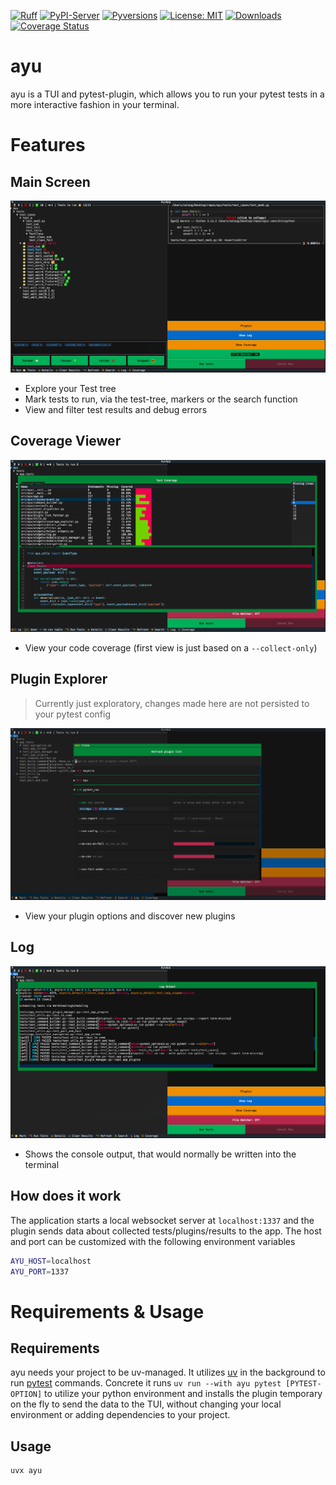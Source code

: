[![Ruff](https://img.shields.io/endpoint?url=https://raw.githubusercontent.com/astral-sh/ruff/main/assets/badge/v2.json)](https://github.com/astral-sh/ruff)
[![PyPI-Server](https://img.shields.io/pypi/v/ayu.svg)](https://pypi.org/project/ayu/)
[![Pyversions](https://img.shields.io/pypi/pyversions/ayu.svg)](https://pypi.python.org/pypi/ayu)
[![License: MIT](https://img.shields.io/badge/License-MIT-yellow.svg)](https://opensource.org/licenses/MIT)
[![Downloads](https://static.pepy.tech/badge/ayu)](https://pepy.tech/project/ayu)
[![Coverage Status](https://coveralls.io/repos/github/Zaloog/ayu/badge.svg?branch=main)](https://coveralls.io/github/Zaloog/ayu?branch=main)

# ayu
ayu is a TUI and pytest-plugin, which allows you to run your pytest tests in a more interactive
fashion in your terminal.


# Features
## Main Screen
![preview](https://raw.githubusercontent.com/Zaloog/ayu/main/images/main_screen.png)
- Explore your Test tree
- Mark tests to run, via the test-tree, markers or the search function
- View and filter test results and debug errors

## Coverage Viewer
![coverage](https://raw.githubusercontent.com/Zaloog/ayu/main/images/coverage_screen.png)
- View your code coverage (first view is just based on a `--collect-only`)

## Plugin Explorer
> Currently just exploratory, changes made here are not persisted to your pytest config

![plugin](https://raw.githubusercontent.com/Zaloog/ayu/main/images/plugin_screen.png)
- View your plugin options and discover new plugins

## Log
![log](https://raw.githubusercontent.com/Zaloog/ayu/main/images/log_screen.png)
- Shows the console output, that would normally be written into the terminal

## How does it work
The application starts a local websocket server at `localhost:1337` and the plugin sends data about
collected tests/plugins/results to the app.
The host and port can be customized with the following environment variables

```bash
AYU_HOST=localhost
AYU_PORT=1337
```

# Requirements & Usage
## Requirements
ayu needs your project to be uv-managed.
It utilizes [uv] in the background to run [pytest] commands.
Concrete it runs `uv run --with ayu pytest [PYTEST-OPTION]` to utilize your python environment and installs the
plugin temporary on the fly to send the data to the TUI, without changing your local environment
or adding dependencies to your project.

## Usage

```bash
uvx ayu
```

[uv]: https://docs.astral.sh/uv
[pytest]: https://docs.pytest.org/en/stable/
